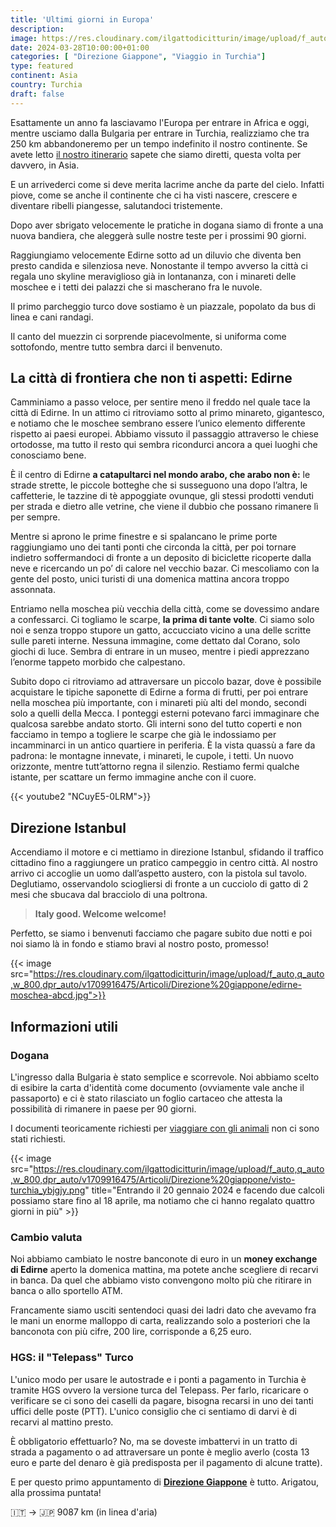 ```yaml
---
title: 'Ultimi giorni in Europa'
description: 
image: https://res.cloudinary.com/ilgattodicitturin/image/upload/f_auto,q_auto,w_800,dpr_auto/v1709916475/Articoli/Direzione%20giappone/moschea-edirne_x4ke3x.jpg
date: 2024-03-28T10:00:00+01:00
categories: [ "Direzione Giappone", "Viaggio in Turchia"]
type: featured   
continent: Asia
country: Turchia
draft: false
---
```


Esattamente un anno fa lasciavamo l'Europa per entrare in Africa e oggi, mentre usciamo dalla Bulgaria per entrare in Turchia, realizziamo che tra 250 km abbandoneremo per un tempo indefinito il nostro continente. Se avete letto [il nostro itinerario](/blog/dall-italia-al-giappone-in-van) sapete che siamo diretti, questa volta per davvero, in Asia.

E un arrivederci come si deve merita lacrime anche da parte del cielo. Infatti piove, come se anche il continente che ci ha visti nascere, crescere e diventare ribelli piangesse, salutandoci tristemente.

Dopo aver sbrigato velocemente le pratiche in dogana siamo di fronte a una nuova bandiera, che aleggerà sulle nostre teste per i prossimi 90 giorni.

Raggiungiamo velocemente Edirne sotto ad un diluvio che diventa ben presto candida e silenziosa neve. Nonostante il tempo avverso la città ci regala uno skyline meraviglioso già in lontananza, con i minareti delle moschee e i tetti dei palazzi che si mascherano fra le nuvole. 

Il primo parcheggio turco dove sostiamo è un piazzale, popolato da bus di linea e cani randagi. 

Il canto del muezzin ci sorprende piacevolmente, si uniforma come sottofondo, mentre tutto sembra darci il benvenuto. 

## La città di frontiera che non ti aspetti: Edirne
Camminiamo a passo veloce, per sentire meno il freddo nel quale tace la città di Edirne. In un attimo ci ritroviamo sotto al primo minareto, gigantesco, e notiamo che le moschee sembrano essere l’unico elemento differente rispetto ai paesi europei. Abbiamo vissuto il passaggio attraverso le chiese ortodosse, ma tutto il resto qui sembra ricondurci ancora a quei luoghi che conosciamo bene. 

È il centro di Edirne **a catapultarci nel mondo arabo, che arabo non è:** le strade strette, le piccole botteghe che si susseguono una dopo l’altra, le caffetterie, le tazzine di tè appoggiate ovunque, gli stessi prodotti venduti per strada e dietro alle vetrine, che viene il dubbio che possano rimanere lì per sempre. 

Mentre si aprono le prime finestre e si spalancano le prime porte raggiungiamo uno dei tanti ponti che circonda la città, per poi tornare indietro soffermandoci di fronte a un deposito di biciclette ricoperte dalla neve e ricercando un po’ di calore nel vecchio bazar. 
Ci mescoliamo con la gente del posto, unici turisti di una domenica mattina ancora troppo assonnata. 

Entriamo nella moschea più vecchia della città, come se dovessimo andare a confessarci. 
Ci togliamo le scarpe, **la prima di tante volte**. Ci siamo solo noi e senza troppo stupore un gatto, accucciato vicino a una delle scritte sulle pareti interne. Nessuna immagine, come dettato dal Corano, solo giochi di luce. Sembra di entrare in un museo, mentre i piedi apprezzano l’enorme tappeto morbido che calpestano. 

Subito dopo ci ritroviamo ad attraversare un piccolo bazar, dove è possibile acquistare le tipiche saponette di Edirne a forma di frutti, per poi entrare nella moschea più importante, con i minareti più alti del mondo, secondi solo a quelli della Mecca. I ponteggi esterni potevano farci immaginare che qualcosa sarebbe andato storto. Gli interni sono del tutto coperti e non facciamo in tempo a togliere le scarpe che già le indossiamo per incamminarci in un antico quartiere in periferia. 
È la vista quassù a fare da padrona: le montagne innevate, i minareti, le cupole, i tetti. Un nuovo orizzonte, mentre tutt’attorno regna il silenzio.
Restiamo fermi qualche istante, per scattare un fermo immagine anche con il cuore. 

{{< youtube2 "NCuyE5-0LRM">}}

## Direzione Istanbul
Accendiamo il motore e ci mettiamo in direzione Istanbul, sfidando il traffico cittadino fino a raggiungere un pratico campeggio in centro città. Al nostro arrivo ci accoglie un uomo dall’aspetto austero, con la pistola sul tavolo. Deglutiamo, osservandolo sciogliersi di fronte a un cucciolo di gatto di 2 mesi che sbucava dal bracciolo di una poltrona.

> **Italy good. Welcome welcome!**

Perfetto, se siamo i benvenuti facciamo che pagare subito due notti e poi noi siamo là in fondo e stiamo bravi al nostro posto, promesso! 

{{< image src="https://res.cloudinary.com/ilgattodicitturin/image/upload/f_auto,q_auto,w_800,dpr_auto/v1709916475/Articoli/Direzione%20giappone/edirne-moschea-abcd.jpg">}}

## Informazioni utili 

### Dogana
L'ingresso dalla Bulgaria è stato semplice e scorrevole. 
Noi abbiamo scelto di esibire la carta d'identità come documento (ovviamente vale anche il passaporto) e ci è stato rilasciato un foglio cartaceo che attesta la possibilità di rimanere in paese per 90 giorni.

I documenti teoricamente richiesti per [viaggiare con gli animali](/blog/viaggiare-cane-gatto-guida-completa) non ci sono stati richiesti.

{{< image src="https://res.cloudinary.com/ilgattodicitturin/image/upload/f_auto,q_auto,w_800,dpr_auto/v1709916475/Articoli/Direzione%20giappone/visto-turchia_ybjgjy.png" title="Entrando il 20 gennaio 2024 e facendo due calcoli possiamo stare fino al 18 aprile, ma notiamo che ci hanno regalato quattro giorni in più" >}}

### Cambio valuta 
Noi abbiamo cambiato le nostre banconote di euro in un **money exchange di Edirne** aperto la domenica mattina, ma potete anche scegliere di recarvi in banca. Da quel che abbiamo visto convengono molto più che ritirare in banca o allo sportello ATM.

Francamente siamo usciti sentendoci quasi dei ladri dato che avevamo fra le mani un enorme malloppo di carta, realizzando solo a posteriori che la banconota con più cifre, 200 lire, corrisponde a 6,25 euro. 

### HGS: il "Telepass" Turco
L'unico modo per usare le autostrade e i ponti a pagamento in Turchia è tramite HGS ovvero la versione turca del Telepass. Per farlo, ricaricare o verificare se ci sono dei caselli da pagare, bisogna recarsi in uno dei tanti uffici delle poste (PTT). L'unico consiglio che ci sentiamo di darvi è di recarvi al mattino presto. 

È obbligatorio effettuarlo? No, ma se doveste imbattervi in un tratto di strada a pagamento o ad attraversare un ponte è meglio averlo (costa 13 euro e parte del denaro è già predisposta per il pagamento di alcune tratte).

E per questo primo appuntamento di **[Direzione Giappone](/categories/direzione-giappone/)** è tutto. Arigatou, alla prossima puntata!

🇮🇹 → 🇯🇵 9087 km (in linea d'aria)